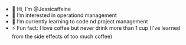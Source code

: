 - 👋 Hi, I’m @Jessicaffeine
- 👀 I’m interested in operationd management
- 🌱 I’m currently learning to code nd project management
- ⚡ Fun fact: I love coffee but never drink more than 1 cup (I've learned from the side effects of too much coffee)

<!---
Jessicaffeine/Jessicaffeine is a ✨ special ✨ repository because its `README.md` (this file) appears on your GitHub profile.
You can click the Preview link to take a look at your changes.
--->

